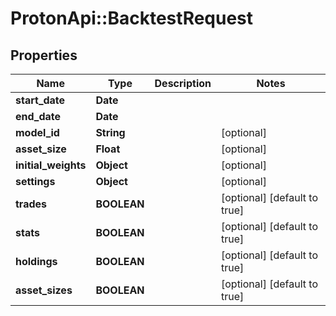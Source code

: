 # ProtonApi::BacktestRequest

## Properties
Name | Type | Description | Notes
------------ | ------------- | ------------- | -------------
**start_date** | **Date** |  | 
**end_date** | **Date** |  | 
**model_id** | **String** |  | [optional] 
**asset_size** | **Float** |  | [optional] 
**initial_weights** | **Object** |  | [optional] 
**settings** | **Object** |  | [optional] 
**trades** | **BOOLEAN** |  | [optional] [default to true]
**stats** | **BOOLEAN** |  | [optional] [default to true]
**holdings** | **BOOLEAN** |  | [optional] [default to true]
**asset_sizes** | **BOOLEAN** |  | [optional] [default to true]


